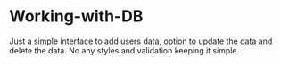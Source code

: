 # Working-with-DB
Just a simple interface to add users data, option to update the data and delete the data. No any styles and validation keeping it simple.
